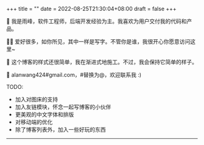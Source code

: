 +++
title =  ""
date = 2022-08-25T21:30:04+08:00
draft = false
+++

🔧 我是雨峰，软件工程师，后端开发经验为主。我喜欢为用户交付我的代码和产品。

👍🏻 爱好很多，如你所见，其中一样是写字。不管你是谁，我很开心你愿意访问这里~

🚧 这个博客的样式还很简单，我在渐进式地施工。不过，我会保持它简单的样子。

📮 alanwang424#gmail.com，#替换为@，欢迎联系我 :)

TODO:
- 加入对图床的支持
- 加入友链模块，怀念一起写博客的小伙伴
- 更美观的中文字体和排版
- 对移动端的优化
- 除了博客列表外，加入一些好玩的东西

---